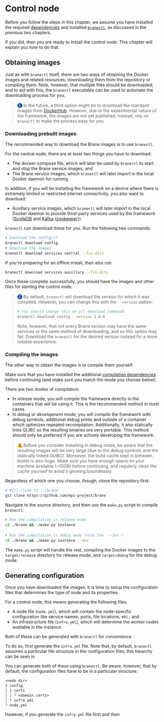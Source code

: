 # Control node
Before you follow the steps in this chapter, we assume you have installed the required [dependencies](./dependencies.md) and installed [`branectl`](./branectl.md), as discussed in the previous two chapters.

If you did, then you are ready to install the control node. This chapter will explain you how to do that.


## Obtaining images
Just as with `branectl` itself, there are two ways of obtaining the Docker images and related resources: downloading them from the repository or compiling them. Note, however, that multiple files should be downloaded; and to aid with this, the `branectl` executable can be used to automate the downloading process for you.

> <img src="../../assets/img/info.png" alt="info" width="16" style="margin-top: 3px; margin-bottom: -3px"/> In the future, a third option might be to download the standard images from [DockerHub](https://hub.docker.com/). However, due to the experimental nature of the framework, the images are not yet published. Instead, rely on `branectl` to make the process easy for you.


### Downloading prebuilt images
The recommended way to download the Brane images is to use `branectl`.

For the central node, there are at least two things you have to download:
- The docker-compose file, which will later be used by `branectl` to start and stop the Brane service images; and
- The Brane service images, which `branectl` will later import in the local Docker daemon for running

In addition, if you will be installing the framework on a device where there is extremely limited or restricted internet connectivity, you also want to download:
- Auxillary service images, which `branectl` will later import in the local Docker daemon to provide third-party services used by the framework ([ScyllaDB](https://www.scylladb.com/) and [Kafka](https://kafka.apache.org/) ([zookeeper](https://kafka.apache.org/quickstart))).

`branectl` can download these for you. Run the following two commands:
```bash
# Download the config(s)
branectl download config
# Download the images
branectl download services central --fix-dirs
```

If you're preparing for an offline install, then also run:
```bash
branectl download services auxillary --fix-dirs
```

Once these complete successfully, you should have the images and other files for starting the control node.

> <img src="../../assets/img/info.png" alt="info" width="16" style="margin-top: 3px; margin-bottom: -3px"/> By default, `branectl` will download the version for which it was compiled. However, you can change this with the `--version` option:
> ```bash
> # You should change this on all download commands
> branectl download config --version 1.0.0
> ```
> 
> Note, however, that not every Brane version may have the same services or the same method of downloading, and so this option may fail. Download the `branectl` for the desired version instead for a more reliable experience.


### Compiling the images
The other way to obtain the images is to compile them yourself.

Make sure that you have installed the additional [compilation dependencies](./dependencies.md#compilation-dependencies) before continuing (and make sure you match the mode you choose below).

There are two modes of compilation:
- In _release_ mode, you will compile the framework directly in the containers that will be using it. This is the recommended method in most cases.
- In _debug_ or _development_ mode, you will compile the framework with debug symbols, additional debug prints and outside of a container which optimizes repeated recompilation. Additionally, it also statically links GLIBC so the resulting binaries are very portable. This method should only be preferred if you are actively developing the framework.

> <img src="../../assets/img/warning.png" alt="warning" width="16" style="margin-top: 3px; margin-bottom: -3px"/> Before you consider installing in debug mode, be aware that the resulting images will be very large (due to the debug symbols and the statically linked GLIBC). Moreover, the build cache kept in between builds is also _huge_. Make sure you have enough space on your machine available (~10GB) before continuing, and regularly clean the cache yourself to avoid it growing boundlessly.

Regardless of which one you choose, though, clone the repository first:
```bash
# Will clone to './brane'
git clone https://github.com/epi-project/brane
```

Navigate to the source directory, and then use the `make.py` script to compile `branectl`:
```bash
# Run the compilation in release mode
cd ./brane && ./make.py instance

# Run the compilation in debug mode (note the '--dev')
cd ./brane && ./make.py instance --dev
```

The `make.py` script will handle the rest, compiling the Docker images to the `target/release` directory for release mode, and `target/debug` for the debug mode.


## Generating configuration
Once you have downloaded the images, it is time to setup the configuration files that determines the type of node and its properties.

For a control node, this means generating the following files:
- A node file (`node.yml`), which will contain the node-specific configuration like service names, ports, file locations, etc.; and
- An infrastructure file (`infra.yml`), which will determine the worker nodes available in the instance.

Both of these can be generated with `branectl` for convenience.

To do so, first generate the `infra.yml` file. Note that, by default, `branectl` assumes a particular file structure in the configuration files; this hiearchy can be seen in 

You can generate both of these using `branectl`. Be aware, however, that by default, the configuration files have to be in a particular structure:
```
<node dir>
├ config
│ ├ certs
│ │ └ <domain certs>
│ └ infra.yml
└ node.yml
```

However, if you generate the `infra.yml` file first and then 
